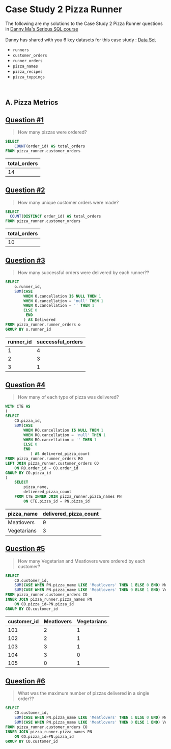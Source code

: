 # Case Study 2 Pizza Runner

The following are my solutions to the Case Study 2 Pizza Runner questions in 
[Danny Ma's Serious SQL course](https://www.datawithdanny.com/ "Data With Danny")
<br/>
<br/>
Danny has shared with you 6 key datasets for this case study :
[Data Set](https://github.com/Shailesh-python/Case_Study_2_Pizza_Runner/blob/main/Datasets%20and%20Tables)
<br/>
- `runners`
- `customer_orders`
- `runner_orders`
- `pizza_names`
- `pizza_recipes`
- `pizza_toppings`
<br/>

## A. Pizza Metrics

## [Question #1](#case-study-questions)
> How many pizzas were ordered?
```sql
SELECT 
	COUNT(order_id) AS total_orders
FROM pizza_runner.customer_orders
```
| total_orders |
|--------------|
|     14       |

## [Question #2](#case-study-questions)
> How many unique customer orders were made?
```sql
SELECT 
  COUNT(DISTINCT order_id) AS total_orders
FROM pizza_runner.customer_orders
```
| total_orders |
|--------------|
|     10       |

## [Question #3](#case-study-questions)
> How many successful orders were delivered by each runner??
```sql
SELECT 
	o.runner_id,
	SUM(CASE 
		WHEN O.cancellation IS NULL THEN 1
		WHEN O.cancellation = 'null' THEN 1 
		WHEN O.cancellation = '' THEN 1
		ELSE 0
	     END
	    ) AS Delivered 
FROM pizza_runner.runner_orders o
GROUP BY o.runner_id
```
| runner_id | successful_orders |
|-----------|-------------------|
|    1	    |       4           |
|    2	    |       3           |
|    3	    |       1           |

## [Question #4](#case-study-questions)
> How many of each type of pizza was delivered?
```sql
WITH CTE AS
(
SELECT
	CO.pizza_id,
	SUM(CASE 
		WHEN RO.cancellation IS NULL THEN 1
		WHEN RO.cancellation = 'null' THEN 1 
		WHEN RO.cancellation = '' THEN 1
		ELSE 0
	    END
	       ) AS delivered_pizza_count 
FROM pizza_runner.runner_orders RO
LEFT JOIN pizza_runner.customer_orders CO
	ON RO.order_id = CO.order_id
GROUP BY CO.pizza_id
)	
	SELECT 
		pizza_name,
		delivered_pizza_count
	FROM CTE INNER JOIN pizza_runner.pizza_names PN 
		ON CTE.pizza_id = PN.pizza_id
```
| pizza_name  | delivered_pizza_count |
|-----------  |-----------------------|
| Meatlovers  |       9               |
| Vegetarians |       3               |

## [Question #5](#case-study-questions)
> How many Vegetarian and Meatlovers were ordered by each customer?
```sql
SELECT 
	CO.customer_id,
	SUM(CASE WHEN PN.pizza_name LIKE 'Meatlovers' THEN 1 ELSE 0 END) Meatlovers,
	SUM(CASE WHEN PN.pizza_name LIKE 'Meatlovers' THEN 0 ELSE 1 END) Vegetarian
FROM pizza_runner.customer_orders CO
INNER JOIN pizza_runner.pizza_names PN
	ON CO.pizza_id=PN.pizza_id
GROUP BY CO.customer_id
```
| customer_id  | Meatlovers | Vegetarians |
|--------------|------------|-------------|
|     101      |     2      |      1      |
|     102      |     2      |      1      |
|     103      |     3      |      1      |
|     104      |     3      |      0      |
|     105      |     0      |      1      |

## [Question #6](#case-study-questions)
> What was the maximum number of pizzas delivered in a single order??
```sql
SELECT 
	CO.customer_id,
	SUM(CASE WHEN PN.pizza_name LIKE 'Meatlovers' THEN 1 ELSE 0 END) Meatlovers,
	SUM(CASE WHEN PN.pizza_name LIKE 'Meatlovers' THEN 0 ELSE 1 END) Vegetarian
FROM pizza_runner.customer_orders CO
INNER JOIN pizza_runner.pizza_names PN
	ON CO.pizza_id=PN.pizza_id
GROUP BY CO.customer_id
```
